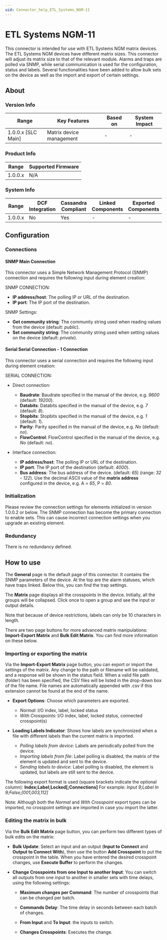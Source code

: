 ```yaml
---
uid: Connector_help_ETL_Systems_NGM-11
---
```


# ETL Systems NGM-11

This connector is intended for use with ETL Systems NGM matrix devices. The ETL Systems NGM devices have different matrix sizes. This connector will adjust its matrix size to that of the relevant module. Alarms and traps are polled via SNMP, while serial communication is used for the configuration, status and labels. Several functionalities have been added to allow bulk sets on the device as well as the import and export of certain settings.

## About

### Version Info

| **Range**            | **Key Features**         | **Based on** | **System Impact** |
|----------------------|--------------------------|--------------|-------------------|
| 1.0.0.x \[SLC Main\] | Matrix device management | \-           | \-                |

### Product Info

| Range     | Supported Firmware     |
|-----------|------------------------|
| 1.0.0.x   | N/A                    |

### System Info

| Range     | DCF Integration     | Cassandra Compliant     | Linked Components     | Exported Components     |
|-----------|---------------------|-------------------------|-----------------------|-------------------------|
| 1.0.0.x   | No                  | Yes                     | \-                    | \-                      |

## Configuration

### Connections

#### SNMP Main Connection

This connector uses a Simple Network Management Protocol (SNMP) connection and requires the following input during element creation:

SNMP CONNECTION:

- **IP address/host**: The polling IP or URL of the destination.
- **IP port**: The IP port of the destination.

SNMP Settings:

- **Get community string**: The community string used when reading values from the device (default: *public*).
- **Set community string**: The community string used when setting values on the device (default: *private*).

#### Serial Serial Connection - 1 Connection

This connector uses a serial connection and requires the following input during element creation:

SERIAL CONNECTION:

- Direct connection:

  - **Baudrate**: Baudrate specified in the manual of the device, e.g. *9600* (default: *19200*).
  - **Databits**: Databits specified in the manual of the device, e.g. *7* (default: *8*).
  - **Stopbits**: Stopbits specified in the manual of the device, e.g. *1* (default: *1*).
  - **Parity**: Parity specified in the manual of the device, e.g. *No* (default: *no*).
  - **FlowControl**: FlowControl specified in the manual of the device, e.g. *No* (default: *no*).

- Interface connection:

  - **IP address/host**: The polling IP or URL of the destination.
  - **IP port**: The IP port of the destination (default: *4000*).
  - **Bus address**: The bus address of the device. (default: *65*) (range: *32* - *122*). Use the decimal ASCII value of the **matrix address** configured in the device, e.g. A = *65*, P = *80*.

### Initialization

Please review the connection settings for elements initialized in version 1.0.0.2 or below. The SNMP connection has become the primary connection to enable sets. This can cause incorrect connection settings when you upgrade an existing element.

### Redundancy

There is no redundancy defined.

## How to use

The **General** page is the default page of this connector. It contains the SNMP parameters of the device. At the top are the alarm statuses, which have traps linked. Below this, you can find the trap settings.

The **Matrix** page displays all the crosspoints in the device. Initially, all the groups will be collapsed. Click once to open a group and see the input or output details.

Note that because of device restrictions, labels can only be 10 characters in length.

There are two page buttons for more advanced matrix manipulations: **Import-Export Matrix** and **Bulk Edit Matrix**. You can find more information on these below.

### Importing or exporting the matrix

Via the **Import-Export Matrix** page button, you can export or import the settings of the matrix. Any change to the path or filename will be validated, and a response will be shown in the status field. When a valid file path (folder) has been specified, the CSV files will be listed in the drop-down box of the file name. File names are automatically appended with .csv if this extension cannot be found at the end of the name.

- **Export Options**: Choose which parameters are exported.

  - *Normal*: I/O index, label, locked status
  - *With Crosspoints*: I/O index, label, locked status, connected crosspoint(s)

- **Loading Labels Indicator**: Shows how labels are synchronized when a file with different labels than the current matrix is imported.

  - *Polling labels from device*: Labels are periodically polled from the device.
  - *Importing labels from file*: Label polling is disabled, the matrix of the element is updated and sent to the device.
  - *Sending labels to device*: Label polling is disabled, the element is updated, but labels are still sent to the device.

The following export format is used (square brackets indicate the optional column): **Index;Label;Locked\[;Connections\]**
For example: *Input 9;Label In 9;False;\[001,003,112\]*

Note: Although both the *Normal* and *With Crosspoint* export types can be imported, no crosspoint settings are imported in case you import the latter.

### Editing the matrix in bulk

Via the **Bulk Edit Matrix** page button, you can perform two different types of bulk edits on the matrix:

- **Bulk Update**: Select an input and an output (**Input to Connect** and **Output to Connect With**), then use the button **Add Crosspoint** to put the crosspoint in the table. When you have entered the desired crosspoint changes, use **Execute Buffer** to perform the changes.

- **Change Crosspoints from one Input to another Input**: You can switch all outputs from one input to another in smaller sets with time delays, using the following settings:

  - **Maximum changes per Command**: The number of crosspoints that can be changed per batch.

  - **Commands Delay**: The time delay in seconds between each batch of changes.

  - **From Input** and **To Input**: the inputs to switch.

  - **Changes Crosspoints**: Executes the change.
